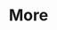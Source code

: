 ---
layout: page
title: More
nav: true
nav_order: 6
dropdown: true
children: 
  - title: blog
    permalink: /blog/
    # - title: teaching
    #   permalink: /teaching/
    # - title: divider
    # - title: projects
    #   permalink: /projects/
---
